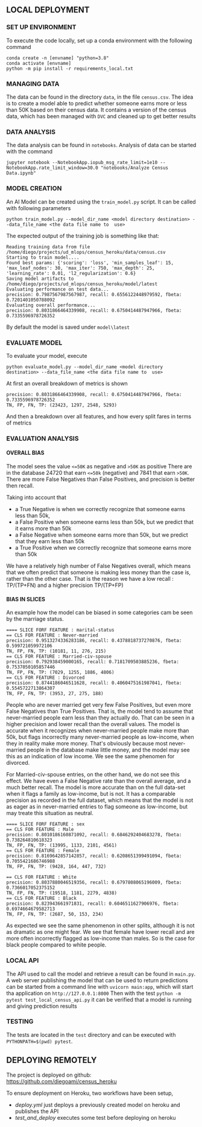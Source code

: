 ## LOCAL DEPLOYMENT

### SET UP ENVIRONMENT
To execute the code locally, set up a conda environment with the following command

```
conda create -n [envname] "python=3.8" 
conda activate [envname]
python -m pip install -r requirements_local.txt
```

### MANAGING DATA

The data can be found in the directory `data`, in the file `census.csv`.
The idea is to create a model able to predict whether someone earns more or less than 50K based on their census data.
It contains a version of the census data, which has been managed with `DVC` and cleaned up to get better results

### DATA ANALYSIS

The data analysis can be found in `notebooks`.
Analysis of data can be started with the command
```
jupyter notebook --NotebookApp.iopub_msg_rate_limit=1e10 --NotebookApp.rate_limit_window=30.0 "notebooks/Analyze Census Data.ipynb"
```

### MODEL CREATION

An AI Model can be created using the `train_model.py` script. It can be called with following parameters

```
python train_model.py --model_dir_name <model directory destination> --data_file_name <the data file name to  use>
```

The expected output of the training job is something like that:

```
Reading training data from file /home/diego/projects/ud_mlops/census_heroku/data/census.csv
Starting to train model....
Found best params: {'scoring': 'loss', 'min_samples_leaf': 15, 'max_leaf_nodes': 30, 'max_iter': 750, 'max_depth': 25, 'learning_rate': 0.01, 'l2_regularization': 0.6}
Saving model artifacts to /home/diego/projects/ud_mlops/census_heroku/model/latest
Evaluating performance on test data...
precision: 0.7987567987567987, recall: 0.6556122448979592, fbeta: 0.7201401050788092
Evaluating overall performance...
precision: 0.8031866464339908, recall: 0.6750414487947966, fbeta: 0.7335596978726352
```

By default the model is saved under `model\latest`

### EVALUATE MODEL

To evaluate your model, execute

```
python evaluate_model.py --model_dir_name <model directory destination> --data_file_name <the data file name to  use>
```

At first an overall breakdown of metrics is shown

```
precision: 0.8031866464339908, recall: 0.6750414487947966, fbeta: 0.7335596978726352
TN, FP, FN, TP: (23423, 1297, 2548, 5293)
```

And then a breakdown over all features, and how every split fares in terms of metrics

### EVALUATION ANALYSIS

#### OVERALL BIAS


The model sees the value `<=50K` as negative and `>50K` as positive
There are in the database 24720 that earn `<=50k` (negative) and 7841 that earn `>50K`.
There are more False Negatives than False Positives, and precision is better then recall.



Taking into account that
* a True Negative is when we correctly recognize that someone earns less than 50k, 
* a False Positive when someone earns less than 50k, but we predict that it earns more than 50k
* a False Negative when someone earns more than 50k, but we predict that they earn less than 50k
* a True Positive when we correctly recognize that someone earns more than 50k


We have a relatively high number of False Negatives overall, which means that we often predict that someone is making less money than the case is,
rather than the other case.
That is the reason we have a low recall : TP/(TP+FN) and a higher precision TP/(TP+FP)

#### BIAS IN SLICES

An example how the model can be biased in some categories cam be seen by the marriage status.

```
==== SLICE FORF FEATURE : marital-status
== CLS FOR FEATURE : Never-married
precision: 0.9513274336283186, recall: 0.4378818737270876, fbeta: 0.599721059972106
TN, FP, FN, TP: (10181, 11, 276, 215)
== CLS FOR FEATURE : Married-civ-spouse
precision: 0.792938459000165, recall: 0.7181709503885236, fbeta: 0.7537050105857446
TN, FP, FN, TP: (7029, 1255, 1886, 4806)
== CLS FOR FEATURE : Divorced
precision: 0.8744186046511628, recall: 0.4060475161987041, fbeta: 0.5545722713864307
TN, FP, FN, TP: (3953, 27, 275, 188)
```

People who are never married get very few False Positives, but even more False Negatives than True Positives. That is, the model tend to assume that never-married people
earn less than they actually do. That can be seen in a higher precision and lower recall than the overall values.
The model is accurate when it recognizes when never-married people make more than 50k, but flags incorrectly many never-married people as low-income, when they in reality make more money. That's obviously because most never-married people in the database make little money, and the model may see this as an indication of low income. We see the same phenomen for divorced.

For Married-civ-spouse entries, on the other hand, we do not see this effect. We have even a False Negative rate than the overall average, and a much better recall. The model is more accurate than on the full data-set when it flags a family as low-income, but is not.
It has a comparable precision as recorded in the full dataset, which means that the model is not as eager as in never-married entries to flag someone as low-income, but may treate this situation as neutral.

```
==== SLICE FORF FEATURE : sex
== CLS FOR FEATURE : Male
precision: 0.8010186160871092, recall: 0.6846292404683278, fbeta: 0.738264810618323
TN, FP, FN, TP: (13995, 1133, 2101, 4561)
== CLS FOR FEATURE : Female
precision: 0.8169642857142857, recall: 0.6208651399491094, fbeta: 0.7055421686746988
TN, FP, FN, TP: (9428, 164, 447, 732)
```

```
== CLS FOR FEATURE : White
precision: 0.8037880046519356, recall: 0.6797808065196009, fbeta: 0.7366017052375152
TN, FP, FN, TP: (19518, 1181, 2279, 4838)
== CLS FOR FEATURE : Black
precision: 0.823943661971831, recall: 0.6046511627906976, fbeta: 0.6974664679582713
TN, FP, FN, TP: (2687, 50, 153, 234)
```

As expected we see the same phenomenon in other splits, although it is not as dramatic as one might fear. We see that female have lower recall and are more often incorrectly flagged as low-income than males. So is the case for black people compared to white people.

### LOCAL API



The API used to call the model and retrieve a result can be found in `main.py`.
A web server publishing the model that can be used to return predictions can be started from a command line with `uvicorn main:app`, 
which will start tha application on `http://127.0.0.1:8000`
Then with the test `python -m pytest test_local_census_api.py` it can be verified that a model is running and giving prediction results

### TESTING

The tests are located in the `test` directory and can be executed with `PYTHONPATH=$(pwd) pytest`.



## DEPLOYING REMOTELY

The project is deployed on github: https://github.com/diegoami/census_heroku

To ensure deployment on Heroku, two workflows have been setup,

* _deploy.yml_ just deploys a previously created model on heroku and publishes the API
* _test_and_deploy_ executes some test before deploying on heroku
